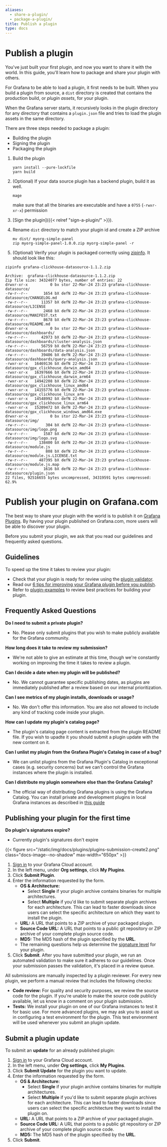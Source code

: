```yaml
---
aliases:
  - share-a-plugin/
  - package-a-plugin/
title: Publish a plugin
type: docs
---
```


# Publish a plugin

You've just built your first plugin, and now you want to share it with the world. In this guide, you'll learn how to package and share your plugin with others.

For Grafana to be able to load a plugin, it first needs to be built. When you build a plugin from source, a `dist` directory is created that contains the production build, or _plugin assets_, for your plugin.

When the Grafana server starts, it recursively looks in the plugin directory for any directory that contains a `plugin.json` file and tries to load the plugin assets in the same directory.

There are three steps needed to package a plugin:

- Building the plugin
- Signing the plugin
- Packaging the plugin

1. Build the plugin

   ```
   yarn install --pure-lockfile
   yarn build
   ```

1. (Optional) If your data source plugin has a backend plugin, build it as well.

   ```
   mage
   ```

   make sure that all the binaries are executable and have a `0755` (`-rwxr-xr-x`) permission

1. [Sign the plugin]({{< relref "sign-a-plugin/" >}}).

1. Rename `dist` directory to match your plugin id and create a ZIP archive

   ```
   mv dist/ myorg-simple-panel
   zip myorg-simple-panel-1.0.0.zip myorg-simple-panel -r
   ```

1. (Optional) Verify your plugin is packaged correctly using [zipinfo](https://linux.die.net/man/1/zipinfo). It should look like this:

```
zipinfo grafana-clickhouse-datasource-1.1.2.zip

Archive:  grafana-clickhouse-datasource-1.1.2.zip
Zip file size: 34324077 bytes, number of entries: 22
drwxr-xr-x          0 bx stor 22-Mar-24 23:23 grafana-clickhouse-datasource/
-rw-r--r--       1654 bX defN 22-Mar-24 23:23 grafana-clickhouse-datasource/CHANGELOG.md
-rw-r--r--      11357 bX defN 22-Mar-24 23:23 grafana-clickhouse-datasource/LICENSE
-rw-r--r--       2468 bX defN 22-Mar-24 23:23 grafana-clickhouse-datasource/MANIFEST.txt
-rw-r--r--       8678 bX defN 22-Mar-24 23:23 grafana-clickhouse-datasource/README.md
drwxr-xr-x          0 bx stor 22-Mar-24 23:23 grafana-clickhouse-datasource/dashboards/
-rw-r--r--      42973 bX defN 22-Mar-24 23:23 grafana-clickhouse-datasource/dashboards/cluster-analysis.json
-rw-r--r--      56759 bX defN 22-Mar-24 23:23 grafana-clickhouse-datasource/dashboards/data-analysis.json
-rw-r--r--      39406 bX defN 22-Mar-24 23:23 grafana-clickhouse-datasource/dashboards/query-analysis.json
-rwxr-xr-x   16469136 bX defN 22-Mar-24 23:23 grafana-clickhouse-datasource/gpx_clickhouse_darwin_amd64
-rwxr-xr-x   16397666 bX defN 22-Mar-24 23:23 grafana-clickhouse-datasource/gpx_clickhouse_darwin_arm64
-rwxr-xr-x   14942208 bX defN 22-Mar-24 23:23 grafana-clickhouse-datasource/gpx_clickhouse_linux_amd64
-rwxr-xr-x   14155776 bX defN 22-Mar-24 23:23 grafana-clickhouse-datasource/gpx_clickhouse_linux_arm
-rwxr-xr-x   14548992 bX defN 22-Mar-24 23:23 grafana-clickhouse-datasource/gpx_clickhouse_linux_arm64
-rwxr-xr-x   15209472 bX defN 22-Mar-24 23:23 grafana-clickhouse-datasource/gpx_clickhouse_windows_amd64.exe
drwxr-xr-x          0 bx stor 22-Mar-24 23:23 grafana-clickhouse-datasource/img/
-rw-r--r--        304 bX defN 22-Mar-24 23:23 grafana-clickhouse-datasource/img/logo.png
-rw-r--r--       1587 bX defN 22-Mar-24 23:23 grafana-clickhouse-datasource/img/logo.svg
-rw-r--r--     138400 bX defN 22-Mar-24 23:23 grafana-clickhouse-datasource/module.js
-rw-r--r--        808 bX defN 22-Mar-24 23:23 grafana-clickhouse-datasource/module.js.LICENSE.txt
-rw-r--r--     487395 bX defN 22-Mar-24 23:23 grafana-clickhouse-datasource/module.js.map
-rw-r--r--       1616 bX defN 22-Mar-24 23:23 grafana-clickhouse-datasource/plugin.json
22 files, 92516655 bytes uncompressed, 34319591 bytes compressed:  62.9%
```

# Publish your plugin on Grafana.com

The best way to share your plugin with the world is to publish it on [Grafana Plugins](https://grafana.com/plugins). By having your plugin published on Grafana.com, more users will be able to discover your plugin.

Before you submit your plugin, we ask that you read our guidelines and frequently asked questions.

## Guidelines

To speed up the time it takes to review your plugin:

- Check that your plugin is ready for review using the [plugin validator](https://github.com/grafana/plugin-validator).
- Read our [6 tips for improving your Grafana plugin before you publish](https://grafana.com/blog/2021/01/21/6-tips-for-improving-your-grafana-plugin-before-you-publish/).
- Refer to [plugin-examples](https://github.com/grafana/grafana-plugin-examples) to review best practices for building your plugin.

## Frequently Asked Questions

**Do I need to submit a private plugin?**

- No. Please only submit plugins that you wish to make publicly available for the Grafana community.

**How long does it take to review my submission?**

- We're not able to give an estimate at this time, though we're constantly working on improving the time it takes to review a plugin.

**Can I decide a date when my plugin will be published?**

- No. We cannot guarantee specific publishing dates, as plugins are immediately published after a review based on our internal prioritization.

**Can I see metrics of my plugin installs, downloads or usage?**

- No. We don't offer this information. You are also not allowed to include any kind of tracking code inside your plugin.

**How can I update my plugin's catalog page?**

- The plugin's catalog page content is extracted from the plugin README file. If you wish to upadte it you should submit a plugin update with the new content on it.

**Can I unlist my plugin from the Grafana Plugin's Catalog in case of a bug?**

- We can unlist plugins from the Grafana Plugin's Catalog in exceptional cases (e.g. security concerns) but we can't control the Grafana instances where the plugin is installed.

**Can I distribute my plugin somewhere else than the Grafana Catalog?**

- The official way of distributing Grafana plugins is using the Grafana Catalog. You can install private and development plugins in local Grafana instances as described in [this guide](https://grafana.com/docs/grafana/latest/administration/plugin-management/#install-plugin-on-local-grafana)

## Publishing your plugin for the first time

**Do plugin's signatures expire?**

- Currently plugin's signatures don't expire

{{< figure src="/static/img/docs/plugins/plugins-submission-create2.png" class="docs-image--no-shadow" max-width="650px" >}}

1. [Sign in](https://grafana.com/auth/sign-in) to your Grafana Cloud account.
1. In the left menu, under **Org settings**, click **My Plugins**.
1. Click **Submit Plugin**.
1. Enter the information requested by the form.
   - **OS & Architecture:**
     - Select **Single** if your plugin archive contains binaries for multiple architectures.
     - Select **Multiple** if you'd like to submit separate plugin archives for each architecture. This can lead to faster downloads since users can select the specific architecture on which they want to install the plugin.
   - **URL:** A URL that points to a ZIP archive of your packaged plugin.
   - **Source Code URL:** A URL that points to a public git repository or ZIP archive of your complete plugin source code.
   - **MD5:** The MD5 hash of the plugin specified by the **URL**.
   - The remaining questions help us determine the [signature level](https://grafana.com/docs/grafana/latest/plugins/plugin-signatures/#plugin-signature-levels) for your plugin.
1. Click **Submit**.
   After you have submitted your plugin, we run an automated validation to make sure it adheres to our guidelines. Once your submission passes the validation, it's placed in a review queue.

All submissions are manually inspected by a plugin reviewer. For every new plugin, we perform a manual review that includes the following checks:

- **Code review:** For quality and security purposes, we review the source code for the plugin. If you're unable to make the source code publicly available, let us know in a comment on your plugin submission.
- **Tests:** We install your plugin on one of our Grafana instances to test it for basic use. For more advanced plugins, we may ask you to assist us in configuring a test environment for the plugin. This test environment will be used whenever you submit an plugin update.

## Submit a plugin update

To submit an **update** for an already published plugin:

1. [Sign in](https://grafana.com/auth/sign-in) to your Grafana Cloud account.
1. In the left menu, under **Org settings**, click **My Plugins**.
1. Click **Submit Update** for the plugin you want to update.
1. Enter the information requested by the form.
   - **OS & Architecture:**
     - Select **Single** if your plugin archive contains binaries for multiple architectures.
     - Select **Multiple** if you'd like to submit separate plugin archives for each architecture. This can lead to faster downloads since users can select the specific architecture they want to install the plugin on.
   - **URL:** A URL that points to a ZIP archive of your packaged plugin.
   - **Source Code URL:** A URL that points to a public git repository or ZIP archive of your complete plugin source code.
   - **MD5:** The MD5 hash of the plugin specified by the **URL**.
1. Click **Submit**.
